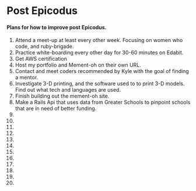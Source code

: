 # Post Epicodus


#### Plans for how to improve post Epicodus.
1. Attend a meet-up at least every other week. Focusing on women who code, and ruby-brigade.
2. Practice white-boarding every other day for 30-60 minutes on Edabit.
3. Get AWS certification
4. Host my portfolio and Mement-oh on their own URL.
5. Contact and meet coders recommended by Kyle with the goal of finding a mentor.
6. Investigate 3-D printing, and the software used to to print 3-D models. Find out what tech and languages are used.
7. Finish building out the mement-oh site.  
8. Make a Rails Api that uses data from Greater Schools to pinpoint schools that are in need of better funding.  
9. 
10.
11.
12.
13.
14.
15.
16.
17.
18.
19.
20.
